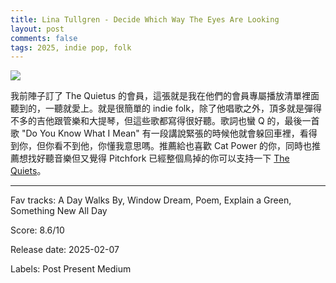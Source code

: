 ```yaml
---
title: Lina Tullgren - Decide Which Way The Eyes Are Looking
layout: post
comments: false
tags: 2025, indie pop, folk
---
```


![](https://i.discogs.com/SxnLXMPi1YRe5UGX599slUrDUh7o5VVwPRBeYGAAiwc/rs:fit/g:sm/q:90/h:600/w:600/czM6Ly9kaXNjb2dz/LWRhdGFiYXNlLWlt/YWdlcy9SLTMzNDIy/Njc4LTE3NDIwOTcy/OTUtNTM0My5qcGVn.jpeg)

我前陣子訂了 The Quietus 的會員，這張就是我在他們的會員專屬播放清單裡面聽到的，一聽就愛上。就是很簡單的 indie folk，除了他唱歌之外，頂多就是彈得不多的吉他跟管樂和大提琴，但這些歌都寫得很好聽。歌詞也蠻 Q 的，最後一首歌 "Do You Know What I Mean" 有一段講說緊張的時候他就會躲回車裡，看得到你，但你看不到他，你懂我意思嗎。推薦給也喜歡 Cat Power 的你，同時也推薦想找好聽音樂但又覺得 Pitchfork 已經整個鳥掉的你可以支持一下 [The Quiets](https://thequietus.com/)。

---

Fav tracks: A Day Walks By, Window Dream, Poem, Explain a Green, Something New All Day

Score: 8.6/10

Release date: 2025-02-07

Labels: Post Present Medium

